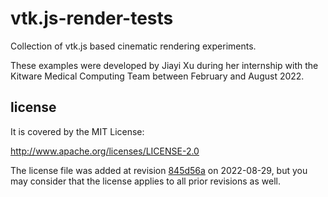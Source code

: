 # vtk.js-render-tests

Collection of vtk.js based cinematic rendering experiments.

These examples were developed by Jiayi Xu during her internship with the Kitware Medical Computing Team between February and August 2022.

## license

It is covered by the MIT License:

http://www.apache.org/licenses/LICENSE-2.0

The license file was added at revision [845d56a][commit-add-license] on 2022-08-29, but you may
consider that the license applies to all prior revisions as well.

[commit-add-license]: https://github.com/KitwareMedical/vtk-js-cinematic-rendering-internship-2022-experiments/commit/845d56afa71b0a707bd0ad68fd1e863147f12c4c
